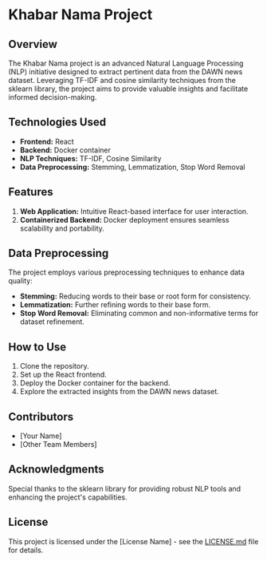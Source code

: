 # Khabar Nama Project

## Overview

The Khabar Nama project is an advanced Natural Language Processing (NLP) initiative designed to extract pertinent data from the DAWN news dataset. Leveraging TF-IDF and cosine similarity techniques from the sklearn library, the project aims to provide valuable insights and facilitate informed decision-making.

## Technologies Used

- **Frontend:** React
- **Backend:** Docker container
- **NLP Techniques:** TF-IDF, Cosine Similarity
- **Data Preprocessing:** Stemming, Lemmatization, Stop Word Removal

## Features

1. **Web Application:** Intuitive React-based interface for user interaction.
2. **Containerized Backend:** Docker deployment ensures seamless scalability and portability.

## Data Preprocessing

The project employs various preprocessing techniques to enhance data quality:

- **Stemming:** Reducing words to their base or root form for consistency.
- **Lemmatization:** Further refining words to their base form.
- **Stop Word Removal:** Eliminating common and non-informative terms for dataset refinement.

## How to Use

1. Clone the repository.
2. Set up the React frontend.
3. Deploy the Docker container for the backend.
4. Explore the extracted insights from the DAWN news dataset.

## Contributors

- [Your Name]
- [Other Team Members]

## Acknowledgments

Special thanks to the sklearn library for providing robust NLP tools and enhancing the project's capabilities.

## License

This project is licensed under the [License Name] - see the [LICENSE.md](LICENSE.md) file for details.
